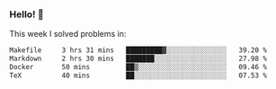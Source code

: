 ### Hello! 👋

This week I solved problems in:

<!--START_SECTION:waka-->

```txt
Makefile     3 hrs 31 mins   █████████▓░░░░░░░░░░░░░░░   39.20 %
Markdown     2 hrs 30 mins   ███████░░░░░░░░░░░░░░░░░░   27.98 %
Docker       50 mins         ██▒░░░░░░░░░░░░░░░░░░░░░░   09.46 %
TeX          40 mins         ██░░░░░░░░░░░░░░░░░░░░░░░   07.53 %
```

<!--END_SECTION:waka-->
